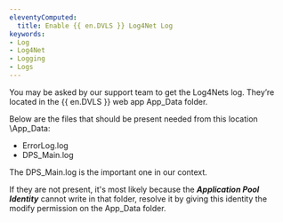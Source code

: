 ```yaml
---
eleventyComputed:
  title: Enable {{ en.DVLS }} Log4Net Log
keywords:
- Log
- Log4Net
- Logging
- Logs
---
```

You may be asked by our support team to get the Log4Nets log. They’re located in the {{ en.DVLS }} web app App_Data folder.  

Below are the files that should be present needed from this location <DVLS Web APP>\App_Data:  

* ErrorLog.log  
* DPS_Main.log  

The DPS_Main.log is the important one in our context.  

If they are not present, it's most likely because the ***Application Pool Identity*** cannot write in that folder, resolve it by giving this identity the modify permission on the App_Data folder.
